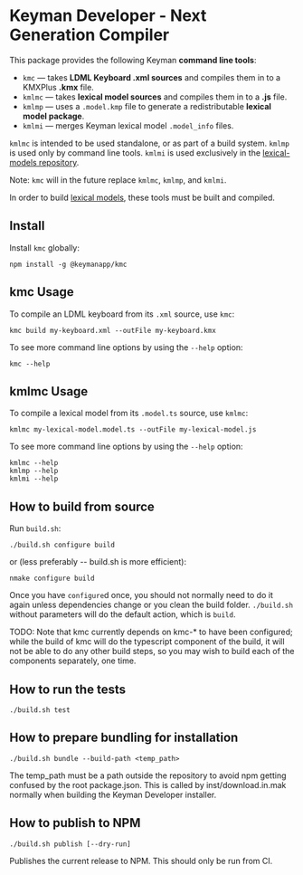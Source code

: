 Keyman Developer - Next Generation Compiler
================

This package provides the following Keyman **command line tools**:

 - `kmc` — takes **LDML Keyboard .xml sources** and compiles them in to a
   KMXPlus **.kmx** file.
 - `kmlmc` — takes **lexical model sources** and compiles them in to a **.js**
   file.
 - `kmlmp` — uses a `.model.kmp` file to generate a redistributable **lexical
   model package**.
 - `kmlmi` — merges Keyman lexical model `.model_info` files.

`kmlmc` is intended to be used standalone, or as part of a build system. `kmlmp`
is used only by command line tools. `kmlmi` is used exclusively in the
[lexical-models repository][lexical models].

Note: `kmc` will in the future replace `kmlmc`, `kmlmp`, and `kmlmi`.

In order to build [lexical models][], these tools must be built and compiled.

[lexical models]: https://github.com/keymanapp/lexical-models


Install
-------

Install `kmc` globally:

    npm install -g @keymanapp/kmc

kmc Usage
---------

To compile an LDML keyboard from its `.xml` source, use `kmc`:

    kmc build my-keyboard.xml --outFile my-keyboard.kmx

To see more command line options by using the `--help` option:

    kmc --help

kmlmc Usage
-----------

To compile a lexical model from its `.model.ts` source, use `kmlmc`:

    kmlmc my-lexical-model.model.ts --outFile my-lexical-model.js

To see more command line options by using the `--help` option:

    kmlmc --help
    kmlmp --help
    kmlmi --help

How to build from source
------------------------

Run `build.sh`:

    ./build.sh configure build

or (less preferably -- build.sh is more efficient):

    nmake configure build

Once you have `configure`d once, you should not normally need to do it again
unless dependencies change or you clean the build folder. `./build.sh` without
parameters will do the default action, which is `build`.

TODO: Note that kmc currently depends on kmc-* to have been configured; while
the build of kmc will do the typescript component of the build, it will not be
able to do any other build steps, so you may wish to build each of the
components separately, one time.

How to run the tests
--------------------

    ./build.sh test


How to prepare bundling for installation
----------------------------------------

    ./build.sh bundle --build-path <temp_path>

The temp_path must be a path outside the repository to avoid npm getting
confused by the root package.json. This is called by inst/download.in.mak
normally when building the Keyman Developer installer.

How to publish to NPM
---------------------

    ./build.sh publish [--dry-run]

Publishes the current release to NPM. This should only be run from CI.